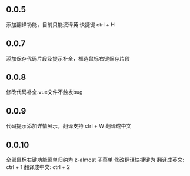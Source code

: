 ## 0.0.5
添加翻译功能，目前只能汉译英 快捷键 ctrl + H

## 0.0.7
添加保存代码片段及提示补全，框选鼠标右键保存片段

## 0.0.8
修改代码补全.vue文件不触发bug

## 0.0.9
代码提示添加详情展示，翻译支持 ctrl + W 翻译成中文

## 0.0.10
全部鼠标右键功能菜单归纳为 z-almost 子菜单
修改翻译快捷键为 翻译成英文: ctrl + 1 翻译成中文: ctrl + 2